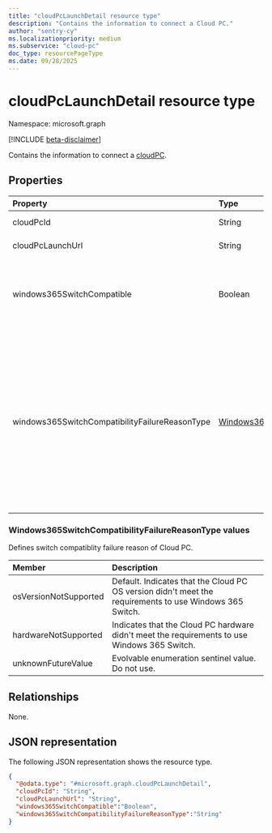 ```yaml
---
title: "cloudPcLaunchDetail resource type"
description: "Contains the information to connect a Cloud PC."
author: "sentry-cy"
ms.localizationpriority: medium
ms.subservice: "cloud-pc"
doc_type: resourcePageType
ms.date: 09/28/2025
---
```


# cloudPcLaunchDetail resource type

Namespace: microsoft.graph

[!INCLUDE [beta-disclaimer](../../includes/beta-disclaimer.md)]

Contains the information to connect a [cloudPC](../resources/cloudpc.md).

## Properties
|Property|Type|Description|
|:---|:---|:---|
|cloudPcId|String|The unique identifier of the Cloud PC.|
|cloudPcLaunchUrl|String|The connect URL of the Cloud PC.|
|windows365SwitchCompatible|Boolean|Indicates whether the Cloud PC supports switch functionality. If the value is `true`, it supports switch functionality; otherwise,  `false`.|
|windows365SwitchCompatibilityFailureReasonType|[Windows365SwitchCompatibilityFailureReasonType](../resources/cloudpclaunchdetail.md#windows365switchcompatibilityfailurereasontype-values)|Indicates the reason that the Cloud PC is not compatible with Windows 365 Switch, such as `osVersionNotSupported`, or `hardwareNotSupported`. `osVersionNotSupported` indicates that the user needs to update their Cloud PC operation system version. `hardwareNotSupported` indicates that the Cloud PC needs more CPU or RAM to support the functionality.|


### Windows365SwitchCompatibilityFailureReasonType values

Defines switch compatiblity failure reason of Cloud PC.

| Member|Description|
|:---|:---|
|osVersionNotSupported|Default. Indicates that the Cloud PC OS version didn't meet the requirements to use Windows 365 Switch.|
|hardwareNotSupported|Indicates that the Cloud PC hardware didn't meet the requirements to use Windows 365 Switch.|
|unknownFutureValue|Evolvable enumeration sentinel value. Do not use.|

## Relationships
None.

## JSON representation
The following JSON representation shows the resource type.
<!-- {
  "blockType": "resource",
  "@odata.type": "microsoft.graph.cloudPcLaunchDetail"
}
-->
``` json
{
  "@odata.type": "#microsoft.graph.cloudPcLaunchDetail",
  "cloudPcId": "String",
  "cloudPcLaunchUrl": "String",
  "windows365SwitchCompatible":"Boolean",
  "windows365SwitchCompatibilityFailureReasonType":"String"
}
```

